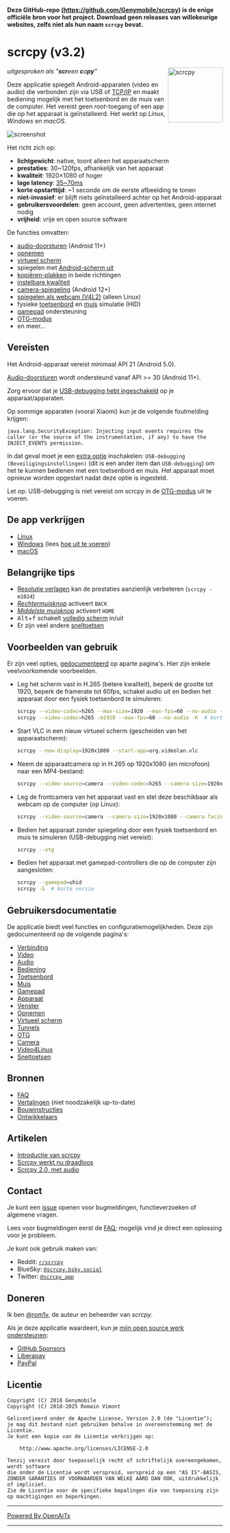 **Deze GitHub-repo (<https://github.com/Genymobile/scrcpy>) is de enige officiële bron voor het project. Download geen releases van willekeurige websites, zelfs niet als hun naam `scrcpy` bevat.**

# scrcpy (v3.2)

<img src="app/data/icon.svg" width="128" height="128" alt="scrcpy" align="right" />

_uitgesproken als "**scr**een **c**o**py**"_

Deze applicatie spiegelt Android-apparaten (video en audio) die verbonden zijn via USB of
[TCP/IP](doc/connection.md#tcpip-wireless) en maakt bediening mogelijk met het toetsenbord en de muis van de computer. Het vereist geen _root_-toegang of een app die op het apparaat is geïnstalleerd. Het werkt op _Linux_, _Windows_ en _macOS_.

![screenshot](assets/screenshot-debian-600.jpg)

Het richt zich op:

 - **lichtgewicht**: native, toont alleen het apparaatscherm
 - **prestaties**: 30~120fps, afhankelijk van het apparaat
 - **kwaliteit**: 1920×1080 of hoger
 - **lage latency**: [35~70ms][lowlatency]
 - **korte opstarttijd**: ~1 seconde om de eerste afbeelding te tonen
 - **niet-invasief**: er blijft niets geïnstalleerd achter op het Android-apparaat
 - **gebruikersvoordelen**: geen account, geen advertenties, geen internet nodig
 - **vrijheid**: vrije en open source software

[lowlatency]: https://github.com/Genymobile/scrcpy/pull/646

De functies omvatten:
 - [audio-doorsturen](doc/audio.md) (Android 11+)
 - [opnemen](doc/recording.md)
 - [virtueel scherm](doc/virtual_display.md)
 - spiegelen met [Android-scherm uit](doc/device.md#turn-screen-off)
 - [kopiëren-plakken](doc/control.md#copy-paste) in beide richtingen
 - [instelbare kwaliteit](doc/video.md)
 - [camera-spiegeling](doc/camera.md) (Android 12+)
 - [spiegelen als webcam (V4L2)](doc/v4l2.md) (alleen Linux)
 - fysieke [toetsenbord][hid-keyboard] en [muis][hid-mouse] simulatie (HID)
 - [gamepad](doc/gamepad.md) ondersteuning
 - [OTG-modus](doc/otg.md)
 - en meer…

[hid-keyboard]: doc/keyboard.md#physical-keyboard-simulation
[hid-mouse]: doc/mouse.md#physical-mouse-simulation

## Vereisten

Het Android-apparaat vereist minimaal API 21 (Android 5.0).

[Audio-doorsturen](doc/audio.md) wordt ondersteund vanaf API >= 30 (Android 11+).

Zorg ervoor dat je [USB-debugging hebt ingeschakeld][enable-adb] op je apparaat/apparaten.

[enable-adb]: https://developer.android.com/studio/debug/dev-options#enable

Op sommige apparaten (vooral Xiaomi) kun je de volgende foutmelding krijgen:

```
java.lang.SecurityException: Injecting input events requires the caller (or the source of the instrumentation, if any) to have the INJECT_EVENTS permission.
```

In dat geval moet je een [extra optie][control] inschakelen:
`USB-debugging (Beveiligingsinstellingen)` (dit is een ander item dan `USB-debugging`) om het te kunnen bedienen met een toetsenbord en muis. Het apparaat moet opnieuw worden opgestart nadat deze optie is ingesteld.

[control]: https://github.com/Genymobile/scrcpy/issues/70#issuecomment-373286323

Let op: USB-debugging is niet vereist om scrcpy in de [OTG-modus](doc/otg.md) uit te voeren.


## De app verkrijgen

 - [Linux](doc/linux.md)
 - [Windows](doc/windows.md) (lees [hoe uit te voeren](doc/windows.md#run))
 - [macOS](doc/macos.md)


## Belangrijke tips

 - [Resolutie verlagen](doc/video.md#size) kan de prestaties aanzienlijk verbeteren
   (`scrcpy -m1024`)
 - [_Rechtermuisknop_](doc/mouse.md#mouse-bindings) activeert `BACK`
 - [_Middelste muisknop_](doc/mouse.md#mouse-bindings) activeert `HOME`
 - <kbd>Alt</kbd>+<kbd>f</kbd> schakelt [volledig scherm](doc/window.md#fullscreen) in/uit
 - Er zijn veel andere [sneltoetsen](doc/shortcuts.md)


## Voorbeelden van gebruik

Er zijn veel opties, [gedocumenteerd](#user-documentation) op aparte pagina's.
Hier zijn enkele veelvoorkomende voorbeelden.

 - Leg het scherm vast in H.265 (betere kwaliteit), beperk de grootte tot 1920, beperk
   de framerate tot 60fps, schakel audio uit en bedien het apparaat door een fysiek toetsenbord te simuleren:

    ```bash
    scrcpy --video-codec=h265 --max-size=1920 --max-fps=60 --no-audio --keyboard=uhid
    scrcpy --video-codec=h265 -m1920 --max-fps=60 --no-audio -K  # korte versie
    ```

 - Start VLC in een nieuw virtueel scherm (gescheiden van het apparaatscherm):

    ```bash
    scrcpy --new-display=1920x1080 --start-app=org.videolan.vlc
    ```

 - Neem de apparaatcamera op in H.265 op 1920x1080 (en microfoon) naar een MP4-bestand:

    ```bash
    scrcpy --video-source=camera --video-codec=h265 --camera-size=1920x1080 --record=file.mp4
    ```

 - Leg de frontcamera van het apparaat vast en stel deze beschikbaar als webcam op de computer (op Linux):

    ```bash
    scrcpy --video-source=camera --camera-size=1920x1080 --camera-facing=front --v4l2-sink=/dev/video2 --no-playback
    ```

 - Bedien het apparaat zonder spiegeling door een fysiek toetsenbord en muis te simuleren (USB-debugging niet vereist):

    ```bash
    scrcpy --otg
    ```

 - Bedien het apparaat met gamepad-controllers die op de computer zijn aangesloten:

    ```bash
    scrcpy --gamepad=uhid
    scrcpy -G  # korte versie
    ```

## Gebruikersdocumentatie

De applicatie biedt veel functies en configuratiemogelijkheden. Deze zijn
gedocumenteerd op de volgende pagina's:

 - [Verbinding](doc/connection.md)
 - [Video](doc/video.md)
 - [Audio](doc/audio.md)
 - [Bediening](doc/control.md)
 - [Toetsenbord](doc/keyboard.md)
 - [Muis](doc/mouse.md)
 - [Gamepad](doc/gamepad.md)
 - [Apparaat](doc/device.md)
 - [Venster](doc/window.md)
 - [Opnemen](doc/recording.md)
 - [Virtueel scherm](doc/virtual_display.md)
 - [Tunnels](doc/tunnels.md)
 - [OTG](doc/otg.md)
 - [Camera](doc/camera.md)
 - [Video4Linux](doc/v4l2.md)
 - [Sneltoetsen](doc/shortcuts.md)


## Bronnen

 - [FAQ](FAQ.md)
 - [Vertalingen][wiki] (niet noodzakelijk up-to-date)
 - [Bouwinstructies](doc/build.md)
 - [Ontwikkelaars](doc/develop.md)

[wiki]: https://github.com/Genymobile/scrcpy/wiki


## Artikelen

- [Introductie van scrcpy][article-intro]
- [Scrcpy werkt nu draadloos][article-tcpip]
- [Scrcpy 2.0, met audio][article-scrcpy2]

[article-intro]: https://blog.rom1v.com/2018/03/introducing-scrcpy/
[article-tcpip]: https://www.genymotion.com/blog/open-source-project-scrcpy-now-works-wirelessly/
[article-scrcpy2]: https://blog.rom1v.com/2023/03/scrcpy-2-0-with-audio/

## Contact

Je kunt een [issue] openen voor bugmeldingen, functieverzoeken of algemene vragen.

Lees voor bugmeldingen eerst de [FAQ](FAQ.md); mogelijk vind je direct een oplossing voor je probleem.

[issue]: https://github.com/Genymobile/scrcpy/issues

Je kunt ook gebruik maken van:

 - Reddit: [`r/scrcpy`](https://www.reddit.com/r/scrcpy)
 - BlueSky: [`@scrcpy.bsky.social`](https://bsky.app/profile/scrcpy.bsky.social)
 - Twitter: [`@scrcpy_app`](https://twitter.com/scrcpy_app)


## Doneren

Ik ben [@rom1v](https://github.com/rom1v), de auteur en beheerder van _scrcpy_.

Als je deze applicatie waardeert, kun je [mijn open source werk ondersteunen][donate]:
 - [GitHub Sponsors](https://github.com/sponsors/rom1v)
 - [Liberapay](https://liberapay.com/rom1v/)
 - [PayPal](https://paypal.me/rom2v)

[donate]: https://blog.rom1v.com/about/#support-my-open-source-work

## Licentie

    Copyright (C) 2018 Genymobile
    Copyright (C) 2018-2025 Romain Vimont

    Gelicentieerd onder de Apache License, Version 2.0 (de "Licentie");
    je mag dit bestand niet gebruiken behalve in overeenstemming met de Licentie.
    Je kunt een kopie van de Licentie verkrijgen op:

        http://www.apache.org/licenses/LICENSE-2.0

    Tenzij vereist door toepasselijk recht of schriftelijk overeengekomen, wordt software
    die onder de Licentie wordt verspreid, verspreid op een "AS IS"-BASIS,
    ZONDER GARANTIES OF VOORWAARDEN VAN WELKE AARD DAN OOK, uitdrukkelijk of impliciet.
    Zie de Licentie voor de specifieke bepalingen die van toepassing zijn op machtigingen en beperkingen.

---

[Powered By OpenAiTx](https://github.com/OpenAiTx/OpenAiTx)

---